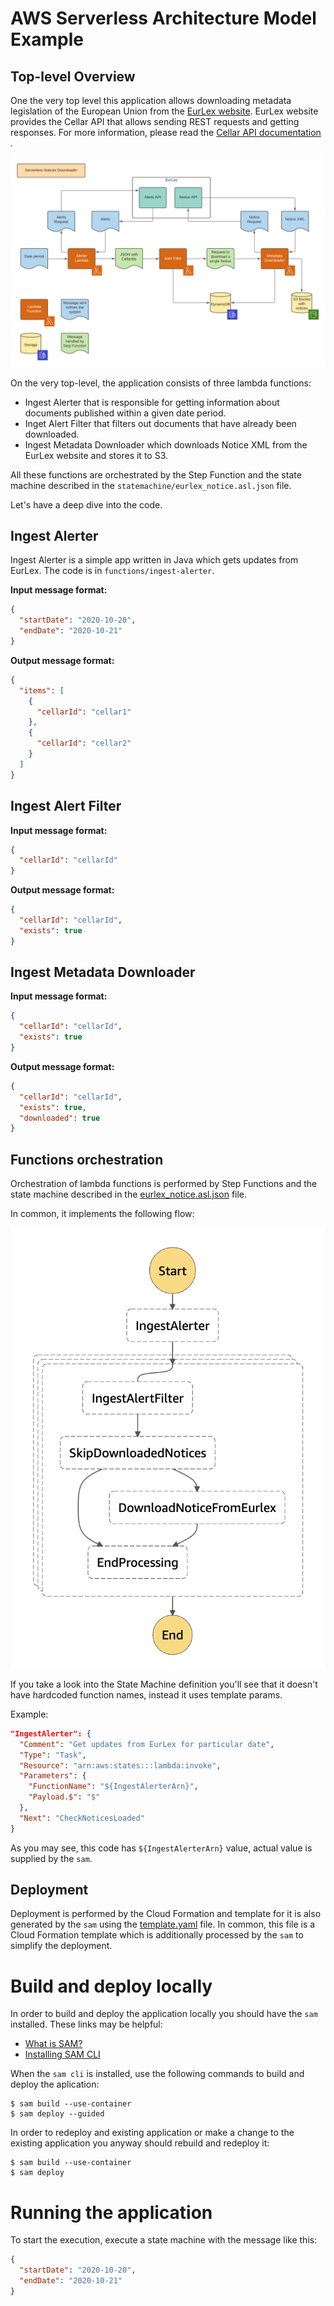 # AWS Serverless Architecture Model Example

## Top-level Overview

One the very top level this application allows downloading metadata legislation of the European
Union from the [EurLex website](https://eur-lex.europa.eu/). EurLex website provides the Cellar API
that allows sending REST requests and getting responses. For more information, please read
the [Cellar API documentation](https://op.europa.eu/en/publication-detail/-/publication/50ecce27-857e-11e8-ac6a-01aa75ed71a1/language-en/format-PDF/source-73059305)
.

![Top-level architecture](./docs/overall-architecture.png)

On the very top-level, the application consists of three lambda functions:

* Ingest Alerter that is responsible for getting information about documents published within a
  given date period.
* Inget Alert Filter that filters out documents that have already been downloaded.
* Ingest Metadata Downloader which downloads Notice XML from the EurLex website and stores it to S3.

All these functions are orchestrated by the Step Function and the state machine described in
the `statemachine/eurlex_notice.asl.json` file.

Let's have a deep dive into the code.

## Ingest Alerter

Ingest Alerter is a simple app written in Java which gets updates from EurLex. The code is in 
`functions/ingest-alerter`.

**Input message format:**

```json
{
  "startDate": "2020-10-20",
  "endDate": "2020-10-21"
}
```

**Output message format:**

```json
{
  "items": [
    {
      "cellarId": "cellar1"
    },
    {
      "cellarId": "cellar2"
    }
  ]
}
```

## Ingest Alert Filter


**Input message format:**

```json
{
  "cellarId": "cellarId"
}
```

**Output message format:**

```json
{
  "cellarId": "cellarId",
  "exists": true
}
```

## Ingest Metadata Downloader

**Input message format:**

```json
{
  "cellarId": "cellarId",
  "exists": true
}
```

**Output message format:**

```json
{
  "cellarId": "cellarId",
  "exists": true,
  "downloaded": true
}
```

## Functions orchestration

Orchestration of lambda functions is performed by Step Functions and the state machine described in
the [eurlex_notice.asl.json](./statemachine/eurlex_notice.asl.json) file.

In common, it implements the following flow:

![State Machine](./docs/step-functions-workflow.png)

If you take a look into the State Machine definition you'll see that it doesn't have hardcoded
function names, instead it uses template params.

Example:

```json
"IngestAlerter": {
  "Comment": "Get updates from EurLex for particular date",
  "Type": "Task",
  "Resource": "arn:aws:states:::lambda:invoke",
  "Parameters": {
    "FunctionName": "${IngestAlerterArn}",
    "Payload.$": "$"
  },
  "Next": "CheckNoticesLoaded"
}
```

As you may see, this code has `${IngestAlerterArn}` value, actual value is supplied by the `sam`.

## Deployment

Deployment is performed by the Cloud Formation and template for it is also generated by the `sam`
using the [template.yaml](./template.yaml) file. In common, this file is a Cloud Formation template
which is additionally processed by the `sam` to simplify the deployment.

# Build and deploy locally

In order to build and deploy the application locally you should have the `sam` installed. These
links may be helpful:

* [What is SAM?](https://docs.aws.amazon.com/serverless-application-model/latest/developerguide/what-is-sam.html)
* [Installing SAM CLI](https://docs.aws.amazon.com/serverless-application-model/latest/developerguide/serverless-sam-cli-install.html)

When the `sam cli` is installed, use the following commands to build and deploy the aplication:

```shell
$ sam build --use-container
$ sam deploy --guided
```

In order to redeploy and existing application or make a change to the existing application you
anyway should rebuild and redeploy it:

```shell
$ sam build --use-container
$ sam deploy
```

# Running the application

To start the execution, execute a state machine with the message like this:

```json
{
  "startDate": "2020-10-20",
  "endDate": "2020-10-21"
}
```